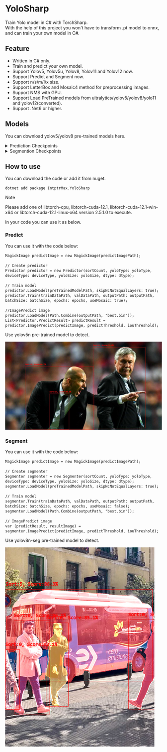 # YoloSharp

Train Yolo model in C# with TorchSharp. </br>
With the help of this project you won't have to transform .pt model to onnx, and can train your own model in C#.

## Feature

- Written in C# only.
- Train and predict your own model.
- Support Yolov5, Yolov5u, Yolov8, Yolov11 and Yolov12 now.
- Support Predict and Segment now.
- Support n/s/m/l/x size.
- Support LetterBox and Mosaic4 method for preprocessing images.
- Support NMS with GPU.
- Support Load PreTrained models from ultralytics/yolov5/yolov8/yolo11 and yolov12(converted).
- Support .Net6 or higher.

## Models

You can download yolov5/yolov8 pre-trained models here.

<details>
  <summary>Prediction Checkpoints</summary>

| model | n| s | m | l | x |
| --- | ----------- | ----------- | ----------- | ----------- | ----------- |
| yolov5 | [yolov5n](https://github.com/IntptrMax/YoloSharp/releases/download/1.0.6/Yolov5n.bin) | [yolov5s](https://github.com/IntptrMax/YoloSharp/releases/download/1.0.6/Yolov5s.bin) | [yolov5m](https://github.com/IntptrMax/YoloSharp/releases/download/1.0.6/Yolov5m.bin) | [yolov5l](https://github.com/IntptrMax/YoloSharp/releases/download/1.0.6/Yolov5l.bin) | [yolov5x](https://github.com/IntptrMax/YoloSharp/releases/download/1.0.6/Yolov5x.bin) |
| yolov5 | [yolov5nu](https://github.com/IntptrMax/YoloSharp/releases/download/1.0.6/Yolov5nu.bin) | [yolov5su](https://github.com/IntptrMax/YoloSharp/releases/download/1.0.6/Yolov5su.bin) | [yolov5mu](https://github.com/IntptrMax/YoloSharp/releases/download/1.0.6/Yolov5mu.bin) | [yolov5lu](https://github.com/IntptrMax/YoloSharp/releases/download/1.0.6/Yolov5lu.bin) | [yolov5xu](https://github.com/IntptrMax/YoloSharp/releases/download/1.0.6/Yolov5xu.bin) |
| yolov8 | [yolov8n](https://github.com/IntptrMax/YoloSharp/releases/download/1.0.6/Yolov8n.bin) | [yolov8s](https://github.com/IntptrMax/YoloSharp/releases/download/1.0.6/Yolov8s.bin) | [yolov8m](https://github.com/IntptrMax/YoloSharp/releases/download/1.0.6/Yolov8m.bin) | [yolov8l](https://github.com/IntptrMax/YoloSharp/releases/download/1.0.6/Yolov8l.bin) | [yolov8x](https://github.com/IntptrMax/YoloSharp/releases/download/1.0.6/Yolov8x.bin) |
| yolov11 | [yolov11n](https://github.com/IntptrMax/YoloSharp/releases/download/1.0.6/Yolov11n.bin) | [yolov11s](https://github.com/IntptrMax/YoloSharp/releases/download/1.0.6/Yolov11s.bin) | [yolov11m](https://github.com/IntptrMax/YoloSharp/releases/download/1.0.6/yolov11m.bin) | [yolov11l](https://github.com/IntptrMax/YoloSharp/releases/download/1.0.6/Yolov11l.bin) | [yolov11x](https://github.com/IntptrMax/YoloSharp/releases/download/1.0.6/Yolov11x.bin) |

</details>

<details>
  <summary>Segmention Checkpoints</summary>

| model | n| s | m | l | x |
| --- | ----------- | ----------- | ----------- | ----------- | ----------- |
| yolov8 | [yolov8n](https://github.com/IntptrMax/YoloSharp/releases/download/1.0.6/Yolov8n-seg.bin) | [yolov8s](https://github.com/IntptrMax/YoloSharp/releases/download/1.0.6/Yolov8s-seg.bin) | [yolov8m](https://github.com/IntptrMax/YoloSharp/releases/download/1.0.6/Yolov8m-seg.bin) | [yolov8l](https://github.com/IntptrMax/YoloSharp/releases/download/1.0.6/Yolov8l-seg.bin) | [yolov8x](https://github.com/IntptrMax/YoloSharp/releases/download/1.0.6/Yolov8x-seg.bin) |
| yolov11 | [yolov11n](https://github.com/IntptrMax/YoloSharp/releases/download/1.0.6/Yolov11n-seg.bin) | [yolov11s](https://github.com/IntptrMax/YoloSharp/releases/download/1.0.6/Yolov11s-seg.bin) | [yolov11m](https://github.com/IntptrMax/YoloSharp/releases/download/1.0.6/Yolov11m-seg.bin) | [yolov11l](https://github.com/IntptrMax/YoloSharp/releases/download/1.0.6/Yolov11l-seg.bin) | [yolov11x](https://github.com/IntptrMax/YoloSharp/releases/download/1.0.6/Yolov11x-seg.bin) |

</details>

## How to use

You can download the code or add it from nuget.

    dotnet add package IntptrMax.YoloSharp

> [!NOTE]
> Please add one of libtorch-cpu, libtorch-cuda-12.1, libtorch-cuda-12.1-win-x64 or libtorch-cuda-12.1-linux-x64 version 2.5.1.0 to execute.

In your code you can use it as below.

### Predict

You can use it with the code below:

```CSharp
MagickImage predictImage = new MagickImage(predictImagePath);

// Create predictor
Predictor predictor = new Predictor(sortCount, yoloType: yoloType, deviceType: deviceType, yoloSize: yoloSize, dtype: dtype);

// Train model
predictor.LoadModel(preTrainedModelPath, skipNcNotEqualLayers: true);
predictor.Train(trainDataPath, valDataPath, outputPath: outputPath, batchSize: batchSize, epochs: epochs, useMosaic: true);

//ImagePredict image
predictor.LoadModel(Path.Combine(outputPath, "best.bin"));
List<Predictor.PredictResult> predictResult = predictor.ImagePredict(predictImage, predictThreshold, iouThreshold);
```
Use yolov5n pre-trained model to detect.

![image](https://raw.githubusercontent.com/IntptrMax/YoloSharp/refs/heads/master/Assets/zidane.jpg)

### Segment

You can use it with the code below:

```CSharp
MagickImage predictImage = new MagickImage(predictImagePath);

// Create segmenter
Segmenter segmenter = new Segmenter(sortCount, yoloType: yoloType, deviceType: deviceType, yoloSize: yoloSize, dtype: dtype);
segmenter.LoadModel(preTrainedModelPath, skipNcNotEqualLayers: true);

// Train model
segmenter.Train(trainDataPath, valDataPath, outputPath: outputPath, batchSize: batchSize, epochs: epochs, useMosaic: false);
segmenter.LoadModel(Path.Combine(outputPath, "best.bin"));

// ImagePredict image
var (predictResult, resultImage) = segmenter.ImagePredict(predictImage, predictThreshold, iouThreshold);
```

Use yolov8n-seg pre-trained model to detect.

![pred_seg](https://raw.githubusercontent.com/IntptrMax/YoloSharp/refs/heads/master/Assets/bus.jpg)
